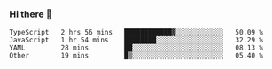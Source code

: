 ### Hi there 👋

<!--START_SECTION:waka-->

```text
TypeScript   2 hrs 56 mins   ████████████▓░░░░░░░░░░░░   50.09 %
JavaScript   1 hr 54 mins    ████████░░░░░░░░░░░░░░░░░   32.29 %
YAML         28 mins         ██░░░░░░░░░░░░░░░░░░░░░░░   08.13 %
Other        19 mins         █▒░░░░░░░░░░░░░░░░░░░░░░░   05.40 %
```

<!--END_SECTION:waka-->
